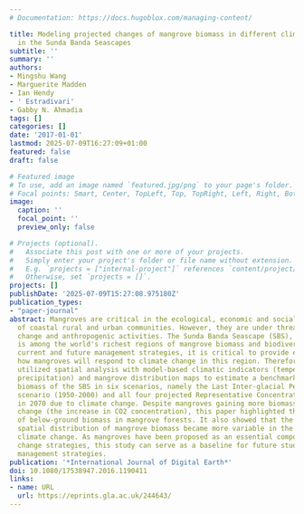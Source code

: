 ```yaml
---
# Documentation: https://docs.hugoblox.com/managing-content/

title: Modeling projected changes of mangrove biomass in different climatic scenarios
  in the Sunda Banda Seascapes
subtitle: ''
summary: ''
authors:
- Mingshu Wang
- Marguerite Madden
- Ian Hendy
- ' Estradivari'
- Gabby N. Ahmadia
tags: []
categories: []
date: '2017-01-01'
lastmod: 2025-07-09T16:27:09+01:00
featured: false
draft: false

# Featured image
# To use, add an image named `featured.jpg/png` to your page's folder.
# Focal points: Smart, Center, TopLeft, Top, TopRight, Left, Right, BottomLeft, Bottom, BottomRight.
image:
  caption: ''
  focal_point: ''
  preview_only: false

# Projects (optional).
#   Associate this post with one or more of your projects.
#   Simply enter your project's folder or file name without extension.
#   E.g. `projects = ["internal-project"]` references `content/project/deep-learning/index.md`.
#   Otherwise, set `projects = []`.
projects: []
publishDate: '2025-07-09T15:27:08.975180Z'
publication_types:
- "paper-journal"
abstract: Mangroves are critical in the ecological, economic and social development
  of coastal rural and urban communities. However, they are under threat by climate
  change and anthropogenic activities. The Sunda Banda Seascape (SBS), Indonesia,
  is among the world's richest regions of mangrove biomass and biodiversity. To inform
  current and future management strategies, it is critical to provide estimates of
  how mangroves will respond to climate change in this region. Therefore, this paper
  utilized spatial analysis with model-based climatic indicators (temperature and
  precipitation) and mangrove distribution maps to estimate a benchmark for the mangrove
  biomass of the SBS in six scenarios, namely the Last Inter-glacial Period, the current
  scenario (1950-2000) and all four projected Representative Concentration Pathways
  in 2070 due to climate change. Despite mangroves gaining more biomass with climate
  change (the increase in CO2 concentration), this paper highlighted the great proportion
  of below-ground biomass in mangrove forests. It also showed that the changes in
  spatial distribution of mangrove biomass became more variable in the context of
  climate change. As mangroves have been proposed as an essential component of climate
  change strategies, this study can serve as a baseline for future studies and resource
  management strategies.
publication: '*International Journal of Digital Earth*'
doi: 10.1080/17538947.2016.1190411
links:
- name: URL
  url: https://eprints.gla.ac.uk/244643/
---
```

